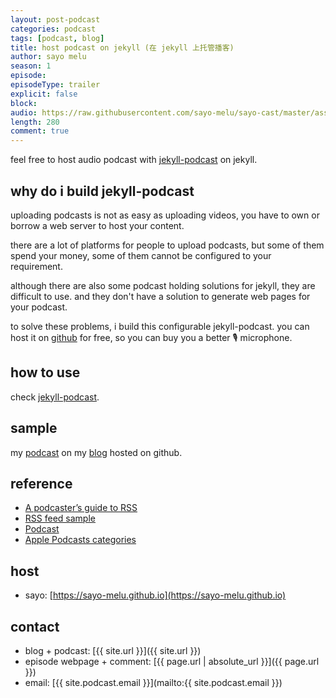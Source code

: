 ```yaml
---
layout: post-podcast
categories: podcast
tags: [podcast, blog]
title: host podcast on jekyll (在 jekyll 上托管播客)
author: sayo melu
season: 1
episode:
episodeType: trailer
explicit: false
block:
audio: https://raw.githubusercontent.com/sayo-melu/sayo-cast/master/asset/2019-4-6-host-podcast-on-jekyll.m4a
length: 280
comment: true
---
```


feel free to host audio podcast with [jekyll-podcast](https://github.com/sayo-melu/jekyll-podcast) on jekyll.

## why do i build jekyll-podcast

uploading podcasts is not as easy as uploading videos, you have to own or borrow a web server to host your content.

there are a lot of platforms for people to upload podcasts, but some of them spend your money, some of them cannot be configured to your requirement.

although there are also some podcast holding solutions for jekyll, they are difficult to use. and they don't have a solution to generate web pages for your podcast.

to solve these problems, i build this configurable jekyll-podcast. you can host it on [github](http://github.com) for free, so you can buy you a better 🎙 microphone.

## how to use

check [jekyll-podcast](https://github.com/sayo-melu/jekyll-podcast).

## sample

my [podcast](https://sayo-melu.github.io/podcast.xml) on my [blog](http://sayo-melu.github.io) hosted on github.

## reference

- [A podcaster’s guide to RSS](https://help.apple.com/itc/podcasts_connect/#/itcb54353390)
- [RSS feed sample](https://help.apple.com/itc/podcasts_connect/#/itcbaf351599)
- [Podcast](https://developers.google.com/search/docs/data-types/podcast)
- [Apple Podcasts categories](https://help.apple.com/itc/podcasts_connect/#/itc9267a2f12)

## host

- sayo: [https://sayo-melu.github.io](https://sayo-melu.github.io)

## contact

- blog + podcast: [{{ site.url }}]({{ site.url }})
- episode webpage + comment: [{{ page.url | absolute_url }}]({{ page.url }})
- email: [{{ site.podcast.email }}](mailto:{{ site.podcast.email }})
